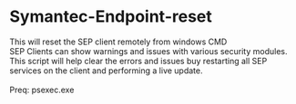 # Symantec-Endpoint-reset

This will reset the SEP client remotely from windows CMD </br>
SEP Clients can show warnings and issues with various security modules. </br> 
This script will help clear the errors and issues buy restarting all SEP services on the client and performing a live update.<br>
</br>
Preq: psexec.exe
